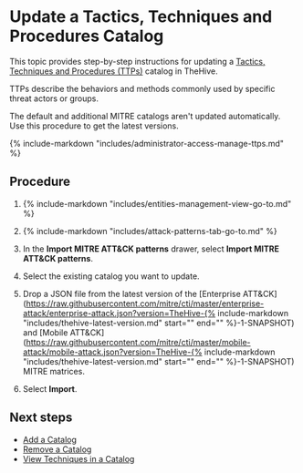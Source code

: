 # Update a Tactics, Techniques and Procedures Catalog

This topic provides step-by-step instructions for updating a [Tactics, Techniques and Procedures (TTPs)](../../user-guides/analyst-corner/cases/ttps/about-ttps.md) catalog in TheHive.

TTPs describe the behaviors and methods commonly used by specific threat actors or groups.

The default and additional MITRE catalogs aren't updated automatically. Use this procedure to get the latest versions.

{% include-markdown "includes/administrator-access-manage-ttps.md" %}

<h2>Procedure</h2>

1. {% include-markdown "includes/entities-management-view-go-to.md" %}

2. {% include-markdown "includes/attack-patterns-tab-go-to.md" %}

3. In the **Import MITRE ATT&CK patterns** drawer, select **Import MITRE ATT&CK patterns**.

4. Select the existing catalog you want to update.

5. Drop a JSON file from the latest version of the [Enterprise ATT&CK](https://raw.githubusercontent.com/mitre/cti/master/enterprise-attack/enterprise-attack.json?version=TheHive-{% include-markdown "includes/thehive-latest-version.md" start="<!--start-fullversion-->" end="<!--end-fullversion-->" %}-1-SNAPSHOT) and [Mobile ATT&CK](https://raw.githubusercontent.com/mitre/cti/master/mobile-attack/mobile-attack.json?version=TheHive-{% include-markdown "includes/thehive-latest-version.md" start="<!--start-fullversion-->" end="<!--end-fullversion-->" %}-1-SNAPSHOT) MITRE matrices.

6. Select **Import**.

<h2>Next steps</h2>

* [Add a Catalog](add-a-catalog.md)
* [Remove a Catalog](remove-a-catalog.md)
* [View Techniques in a Catalog](view-techniques-in-a-catalog.md)